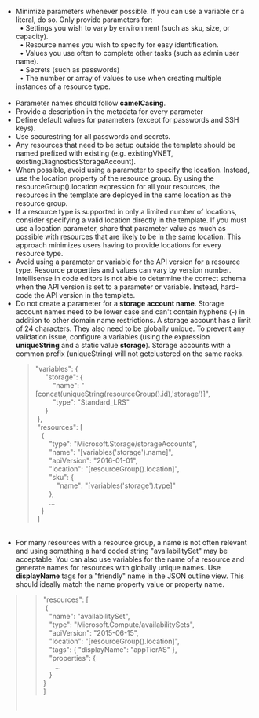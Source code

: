 <ul>
<li>Minimize parameters whenever possible. If you can use a variable or a literal, do so. Only provide parameters for:</li>
&nbsp;&nbsp;• Settings you wish to vary by environment (such as sku, size, or capacity).<br/>
&nbsp;&nbsp;• Resource names you wish to specify for easy identification. <br/>
&nbsp;&nbsp;• Values you use often to complete other tasks (such as admin user name).<br/>
&nbsp;&nbsp;• Secrets (such as passwords)<br/>
&nbsp;&nbsp;• The number or array of values to use when creating multiple instances of a resource type.<br/><br>
<li>Parameter names should follow <b>camelCasing</b>.</li>
<li>Provide a description in the metadata for every parameter</li>
<li>Define default values for parameters (except for passwords and SSH keys).</li>
<li>Use securestring for all passwords and secrets.</li>
<li>Any resources that need to be setup outside the template should be named prefixed with existing (e.g. existingVNET, existingDiagnosticsStorageAccount).</li>
<li>When possible, avoid using a parameter to specify the location. Instead, use the location property of the resource group. By using the resourceGroup().location expression for all your resources, the resources in the template are deployed in the same location as the resource group.</li>
<li>If a resource type is supported in only a limited number of locations, consider specifying a valid location directly in the template. If you must use a location parameter, share that parameter value as much as possible with resources that are likely to be in the same location. This approach minimizes users having to provide locations for every resource type.</li>
<li>Avoid using a parameter or variable for the API version for a resource type. Resource properties and values can vary by version number. Intellisense in code editors is not able to determine the correct schema when the API version is set to a parameter or variable. Instead, hard-code the API version in the template.</li>
<li>Do not create a parameter for a <b>storage account name</b>. Storage account names need to be lower case and can't contain hyphens (-) in addition to other domain name restrictions. A storage account has a limit of 24 characters. They also need to be globally unique. To prevent any validation issue, configure a variables (using the expression <b>uniqueString</b> and a static value <b>storage</b>). Storage accounts with a common prefix (uniqueString) will not getclustered on the same racks.
  <blockquote>
    <p>&quot;variables&quot;: { <br>
      &nbsp;&nbsp;&nbsp;&nbsp;  &quot;storage&quot;: { <br>
      &nbsp;&nbsp;&nbsp;&nbsp;&nbsp;&nbsp;&nbsp;&nbsp;  &quot;name&quot;: &quot;[concat(uniqueString(resourceGroup().id),'storage')]&quot;, <br>
      &nbsp;&nbsp;&nbsp;&nbsp;&nbsp;&nbsp;&nbsp;&nbsp;  &quot;type&quot;: &quot;Standard_LRS&quot; <br>
      &nbsp;&nbsp;&nbsp;&nbsp;  } <br>
      &nbsp;}, <br>
      &nbsp;&quot;resources&quot;: [ <br>
      &nbsp;&nbsp;  { <br>
      &nbsp;&nbsp;&nbsp;&nbsp;&nbsp;&nbsp;  &quot;type&quot;: &quot;Microsoft.Storage/storageAccounts&quot;, <br>
      &nbsp;&nbsp;&nbsp;&nbsp;&nbsp;&nbsp;  &quot;name&quot;: &quot;[variables('storage').name]&quot;, <br>
      &nbsp;&nbsp;&nbsp;&nbsp;&nbsp;&nbsp;  &quot;apiVersion&quot;: &quot;2016-01-01&quot;, <br>
      &nbsp;&nbsp;&nbsp;&nbsp;&nbsp;&nbsp;  &quot;location&quot;: &quot;[resourceGroup().location]&quot;, <br>
      &nbsp;&nbsp;&nbsp;&nbsp;&nbsp;&nbsp;  &quot;sku&quot;: { <br>
      &nbsp;&nbsp;&nbsp;&nbsp;&nbsp;&nbsp;&nbsp;&nbsp;&nbsp;&nbsp; &quot;name&quot;:  &quot;[variables('storage').type]&quot; <br>
      &nbsp;&nbsp;&nbsp;&nbsp;&nbsp;&nbsp;  }, <br>
      &nbsp;&nbsp;&nbsp;&nbsp;&nbsp;&nbsp;  ... <br>
      &nbsp;&nbsp;  } <br>
      &nbsp;]
      </blockquote>
    </p>
  </blockquote>
</li>
<br>
<li>For many resources with a resource group, a name is not often relevant and using something a hard coded string "availabilitySet" may be acceptable. You can also use variables for the name of a resource and generate names for resources with globally unique names. Use <b>displayName</b> tags for a "friendly" name in the JSON outline view. This should ideally match the name property value or property name.  </li>
</ul>




<blockquote>
  <blockquote>
    <p>&quot;resources&quot;: [<br>
      &nbsp;{<br>
      &nbsp;&nbsp; &quot;name&quot;:  &quot;availabilitySet&quot;,<br>
      &nbsp;&nbsp; &quot;type&quot;:  &quot;Microsoft.Compute/availabilitySets&quot;,<br>
      &nbsp;&nbsp; &quot;apiVersion&quot;:  &quot;2015-06-15&quot;,<br>
      &nbsp;&nbsp; &quot;location&quot;:  &quot;[resourceGroup().location]&quot;,<br>
      &nbsp;&nbsp; &quot;tags&quot;: { &quot;displayName&quot;:  &quot;appTierAS&quot; },<br>
      &nbsp;&nbsp; &quot;properties&quot;: {<br>
      &nbsp;&nbsp;&nbsp;&nbsp;&nbsp; ...<br>
      &nbsp;&nbsp; }<br>
      }<br>
      ]</p>
  </blockquote>
  <p>&nbsp;</p>
</blockquote>
